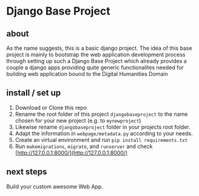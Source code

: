 # Django Base Project

## about

As the name suggests, this is a basic django project. The idea of this base project is mainly to bootstrap the web application development process through setting up such a Django Base Project which already provides a couple a django apps providing quite generic functionalites needed for building web application bound to the Digital Humanities Domain

## install / set up

1. Download or Clone this repo
2. Rename the root folder of this project `djangobaseproject` to the name chosen for your new project (e.g. to `mynewproject`)
3. Likewise rename `djangobaseproject` folder in your projects root folder.
4. Adapt the information in `webpage/metadata.py` according to your needs.
5. Create an virtual environment and run `pip install requirements.txt`
6. Run `makemigrations`, `migrate`, and `runserver` and check [http://127.0.0.1:8000/](http://127.0.0.1:8000/)

## next steps

Build your custom awesome Web App. 
